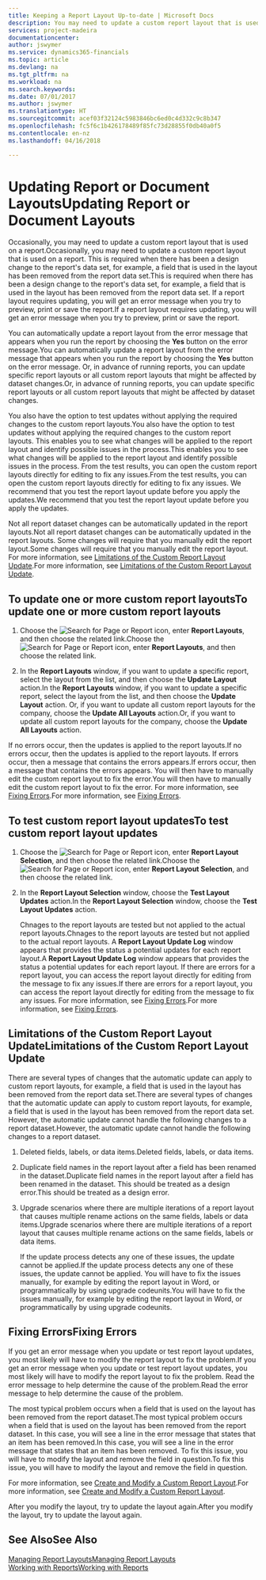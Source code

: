 ```yaml
---
title: Keeping a Report Layout Up-to-date | Microsoft Docs
description: You may need to update a custom report layout that is used on a report. This is required when there has been a design change to the report's data set, for example, a field that is used in the layout has been removed from the report data set.
services: project-madeira
documentationcenter: 
author: jswymer
ms.service: dynamics365-financials
ms.topic: article
ms.devlang: na
ms.tgt_pltfrm: na
ms.workload: na
ms.search.keywords: 
ms.date: 07/01/2017
ms.author: jswymer
ms.translationtype: HT
ms.sourcegitcommit: acef03f32124c5983846bc6ed0c4d332c9c8b347
ms.openlocfilehash: fc5f6c1b426178489f85fc73d28855f0db40a0f5
ms.contentlocale: en-nz
ms.lasthandoff: 04/16/2018

---
```

# <a name="updating-report-or-document-layouts"></a><span data-ttu-id="e44ef-104">Updating Report or Document Layouts</span><span class="sxs-lookup"><span data-stu-id="e44ef-104">Updating Report or Document Layouts</span></span>
<span data-ttu-id="e44ef-105">Occasionally, you may need to update a custom report layout that is used on a report.</span><span class="sxs-lookup"><span data-stu-id="e44ef-105">Occasionally, you may need to update a custom report layout that is used on a report.</span></span> <span data-ttu-id="e44ef-106">This is required when there has been a design change to the report's data set, for example, a field that is used in the layout has been removed from the report data set.</span><span class="sxs-lookup"><span data-stu-id="e44ef-106">This is required when there has been a design change to the report's data set, for example, a field that is used in the layout has been removed from the report data set.</span></span> <span data-ttu-id="e44ef-107">If a report layout requires updating, you will get an error message when you try to preview, print or save the report.</span><span class="sxs-lookup"><span data-stu-id="e44ef-107">If a report layout requires updating, you will get an error message when you try to preview, print or save the report.</span></span>  
  
<span data-ttu-id="e44ef-108">You can automatically update a report layout from the error message that appears when you run the report by choosing the **Yes** button on the error message.</span><span class="sxs-lookup"><span data-stu-id="e44ef-108">You can automatically update a report layout from the error message that appears when you run the report by choosing the **Yes** button on the error message.</span></span> <span data-ttu-id="e44ef-109">Or, in advance of running reports, you can update specific report layouts or all custom report layouts that might be affected by dataset changes.</span><span class="sxs-lookup"><span data-stu-id="e44ef-109">Or, in advance of running reports, you can update specific report layouts or all custom report layouts that might be affected by dataset changes.</span></span>  
  
<span data-ttu-id="e44ef-110">You also have the option to test updates without applying the required changes to the custom report layouts.</span><span class="sxs-lookup"><span data-stu-id="e44ef-110">You also have the option to test updates without applying the required changes to the custom report layouts.</span></span> <span data-ttu-id="e44ef-111">This enables you to see what changes will be applied to the report layout and identify possible issues in the process.</span><span class="sxs-lookup"><span data-stu-id="e44ef-111">This enables you to see what changes will be applied to the report layout and identify possible issues in the process.</span></span> <span data-ttu-id="e44ef-112">From the test results, you can open the custom report layouts directly for editing to fix any issues.</span><span class="sxs-lookup"><span data-stu-id="e44ef-112">From the test results, you can open the custom report layouts directly for editing to fix any issues.</span></span> <span data-ttu-id="e44ef-113">We recommend that you test the report layout update before you apply the updates.</span><span class="sxs-lookup"><span data-stu-id="e44ef-113">We recommend that you test the report layout update before you apply the updates.</span></span>  
  
<span data-ttu-id="e44ef-114">Not all report dataset changes can be automatically updated in the report layouts.</span><span class="sxs-lookup"><span data-stu-id="e44ef-114">Not all report dataset changes can be automatically updated in the report layouts.</span></span> <span data-ttu-id="e44ef-115">Some changes will require that you manually edit the report layout.</span><span class="sxs-lookup"><span data-stu-id="e44ef-115">Some changes will require that you manually edit the report layout.</span></span> <span data-ttu-id="e44ef-116">For more information, see [Limitations of the Custom Report Layout Update](ui-update-report-layouts.md#UpdateLimitations).</span><span class="sxs-lookup"><span data-stu-id="e44ef-116">For more information, see [Limitations of the Custom Report Layout Update](ui-update-report-layouts.md#UpdateLimitations).</span></span>  
  
## <a name="to-update-one-or-more-custom-report-layouts"></a><span data-ttu-id="e44ef-117">To update one or more custom report layouts</span><span class="sxs-lookup"><span data-stu-id="e44ef-117">To update one or more custom report layouts</span></span>  
  
1.  <span data-ttu-id="e44ef-118">Choose the ![Search for Page or Report](media/ui-search/search_small.png "Search for Page or Report icon") icon, enter **Report Layouts**, and then choose the related link.</span><span class="sxs-lookup"><span data-stu-id="e44ef-118">Choose the ![Search for Page or Report](media/ui-search/search_small.png "Search for Page or Report icon") icon, enter **Report Layouts**, and then choose the related link.</span></span>  
  
2.  <span data-ttu-id="e44ef-119">In the **Report Layouts** window, if you want to update a specific report, select the layout from the list, and then choose the **Update Layout** action.</span><span class="sxs-lookup"><span data-stu-id="e44ef-119">In the **Report Layouts** window, if you want to update a specific report, select the layout from the list, and then choose the **Update Layout** action.</span></span> <span data-ttu-id="e44ef-120">Or, if you want to update all custom report layouts for the company, choose the **Update All Layouts** action.</span><span class="sxs-lookup"><span data-stu-id="e44ef-120">Or, if you want to update all custom report layouts for the company, choose the **Update All Layouts** action.</span></span>  

<span data-ttu-id="e44ef-121">If no errors occur, then the updates is applied to the report layouts.</span><span class="sxs-lookup"><span data-stu-id="e44ef-121">If no errors occur, then the updates is applied to the report layouts.</span></span> <span data-ttu-id="e44ef-122">If errors occur, then a message that contains the errors appears.</span><span class="sxs-lookup"><span data-stu-id="e44ef-122">If errors occur, then a message that contains the errors appears.</span></span> <span data-ttu-id="e44ef-123">You will then have to manually edit the custom report layout to fix the error.</span><span class="sxs-lookup"><span data-stu-id="e44ef-123">You will then have to manually edit the custom report layout to fix the error.</span></span> <span data-ttu-id="e44ef-124">For more information, see [Fixing Errors](ui-update-report-layouts.md#FixErrors).</span><span class="sxs-lookup"><span data-stu-id="e44ef-124">For more information, see [Fixing Errors](ui-update-report-layouts.md#FixErrors).</span></span>  

## <a name="to-test-custom-report-layout-updates"></a><span data-ttu-id="e44ef-125">To test custom report layout updates</span><span class="sxs-lookup"><span data-stu-id="e44ef-125">To test custom report layout updates</span></span>  
  
1. <span data-ttu-id="e44ef-126">Choose the ![Search for Page or Report](media/ui-search/search_small.png "Search for Page or Report icon") icon, enter **Report Layout Selection**, and then choose the related link.</span><span class="sxs-lookup"><span data-stu-id="e44ef-126">Choose the ![Search for Page or Report](media/ui-search/search_small.png "Search for Page or Report icon") icon, enter **Report Layout Selection**, and then choose the related link.</span></span>  
  
2. <span data-ttu-id="e44ef-127">In the **Report Layout Selection** window, choose the **Test Layout Updates** action.</span><span class="sxs-lookup"><span data-stu-id="e44ef-127">In the **Report Layout Selection** window, choose the **Test Layout Updates** action.</span></span>  
  
   <span data-ttu-id="e44ef-128">Chnages to the report layouts are tested but not applied to the actual report layouts.</span><span class="sxs-lookup"><span data-stu-id="e44ef-128">Chnages to the report layouts are tested but not applied to the actual report layouts.</span></span> <span data-ttu-id="e44ef-129">A **Report Layout Update Log** window appears that provides the status a potential updates for each report layout.</span><span class="sxs-lookup"><span data-stu-id="e44ef-129">A **Report Layout Update Log** window appears that provides the status a potential updates for each report layout.</span></span> <span data-ttu-id="e44ef-130">If there are errors for a report layout, you can access the report layout directly for editing from the message to fix any issues.</span><span class="sxs-lookup"><span data-stu-id="e44ef-130">If there are errors for a report layout, you can access the report layout directly for editing from the message to fix any issues.</span></span> <span data-ttu-id="e44ef-131">For more information, see [Fixing Errors](ui-update-report-layouts.md#FixErrors).</span><span class="sxs-lookup"><span data-stu-id="e44ef-131">For more information, see [Fixing Errors](ui-update-report-layouts.md#FixErrors).</span></span>  
  
##  <a name="UpdateLimitations"></a> <span data-ttu-id="e44ef-132">Limitations of the Custom Report Layout Update</span><span class="sxs-lookup"><span data-stu-id="e44ef-132">Limitations of the Custom Report Layout Update</span></span>  
 <span data-ttu-id="e44ef-133">There are several types of changes that the automatic update can apply to custom report layouts, for example, a field that is used in the layout has been removed from the report data set.</span><span class="sxs-lookup"><span data-stu-id="e44ef-133">There are several types of changes that the automatic update can apply to custom report layouts, for example, a field that is used in the layout has been removed from the report data set.</span></span> <span data-ttu-id="e44ef-134">However, the automatic update cannot handle the following changes to a report dataset.</span><span class="sxs-lookup"><span data-stu-id="e44ef-134">However, the automatic update cannot handle the following changes to a report dataset.</span></span>  
  
1. <span data-ttu-id="e44ef-135">Deleted fields, labels, or data items.</span><span class="sxs-lookup"><span data-stu-id="e44ef-135">Deleted fields, labels, or data items.</span></span>  
  
2. <span data-ttu-id="e44ef-136">Duplicate field names in the report layout after a field has been renamed in the dataset.</span><span class="sxs-lookup"><span data-stu-id="e44ef-136">Duplicate field names in the report layout after a field has been renamed in the dataset.</span></span> <span data-ttu-id="e44ef-137">This should be treated as a design error.</span><span class="sxs-lookup"><span data-stu-id="e44ef-137">This should be treated as a design error.</span></span>  
  
3. <span data-ttu-id="e44ef-138">Upgrade scenarios where there are multiple iterations of a report layout that causes multiple rename actions on the same fields, labels or data items.</span><span class="sxs-lookup"><span data-stu-id="e44ef-138">Upgrade scenarios where there are multiple iterations of a report layout that causes multiple rename actions on the same fields, labels or data items.</span></span>  
  
   <span data-ttu-id="e44ef-139">If the update process detects any one of these issues, the update cannot be applied.</span><span class="sxs-lookup"><span data-stu-id="e44ef-139">If the update process detects any one of these issues, the update cannot be applied.</span></span> <span data-ttu-id="e44ef-140">You will have to fix the issues manually, for example by editing the report layout in Word, or programmatically by using upgrade codeunits.</span><span class="sxs-lookup"><span data-stu-id="e44ef-140">You will have to fix the issues manually, for example by editing the report layout in Word, or programmatically by using upgrade codeunits.</span></span>  
  
##  <a name="FixErrors"></a> <span data-ttu-id="e44ef-141">Fixing Errors</span><span class="sxs-lookup"><span data-stu-id="e44ef-141">Fixing Errors</span></span>  
 <span data-ttu-id="e44ef-142">If you get an error message when you update or test report layout updates, you most likely will have to modify the report layout to fix the problem.</span><span class="sxs-lookup"><span data-stu-id="e44ef-142">If you get an error message when you update or test report layout updates, you most likely will have to modify the report layout to fix the problem.</span></span> <span data-ttu-id="e44ef-143">Read the error message to help determine the cause of the problem.</span><span class="sxs-lookup"><span data-stu-id="e44ef-143">Read the error message to help determine the cause of the problem.</span></span>  
  
 <span data-ttu-id="e44ef-144">The most typical problem occurs when a field that is used on the layout has been removed from the report dataset.</span><span class="sxs-lookup"><span data-stu-id="e44ef-144">The most typical problem occurs when a field that is used on the layout has been removed from the report dataset.</span></span> <span data-ttu-id="e44ef-145">In this case, you will see a line in the error message that states that an item has been removed.</span><span class="sxs-lookup"><span data-stu-id="e44ef-145">In this case, you will see a line in the error message that states that an item has been removed.</span></span> <span data-ttu-id="e44ef-146">To fix this issue, you will have to modify the layout and remove the field in question.</span><span class="sxs-lookup"><span data-stu-id="e44ef-146">To fix this issue, you will have to modify the layout and remove the field in question.</span></span>  
  
 <span data-ttu-id="e44ef-147">For more information, see [Create and Modify a Custom Report Layout](ui-how-create-custom-report-layout.md#ModifyCustomLayout).</span><span class="sxs-lookup"><span data-stu-id="e44ef-147">For more information, see [Create and Modify a Custom Report Layout](ui-how-create-custom-report-layout.md#ModifyCustomLayout).</span></span>  
  
 <span data-ttu-id="e44ef-148">After you modify the layout, try to update the layout again.</span><span class="sxs-lookup"><span data-stu-id="e44ef-148">After you modify the layout, try to update the layout again.</span></span>  
  
## <a name="see-also"></a><span data-ttu-id="e44ef-149">See Also</span><span class="sxs-lookup"><span data-stu-id="e44ef-149">See Also</span></span>  
 [<span data-ttu-id="e44ef-150">Managing Report Layouts</span><span class="sxs-lookup"><span data-stu-id="e44ef-150">Managing Report Layouts</span></span>](ui-manage-report-layouts.md)  
 [<span data-ttu-id="e44ef-151">Working with Reports</span><span class="sxs-lookup"><span data-stu-id="e44ef-151">Working with Reports</span></span>](ui-work-report.md)  
